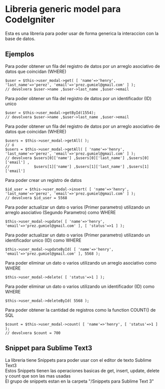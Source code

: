 # Libreria generic model para CodeIgniter
Esta es una libreria para poder usar de forma generica la interaccion con la base de datos.<br>

## Ejemplos

Para poder obtener un fila del registro de datos por un arreglo asociativo de datos que coincidan (WHERE)<br>
```
$user = $this->user_modal->get( [ 'name'=>'henry', 'last_name'=>'perez', 'email'=>'prez.gumiel@gmail.com' ] );
// devolvera $user->name ,$user->last_name ,$user->email
```

Para poder obtener un fila del registro de datos por un identificador (ID) unico<br>
```
$user = $this->user_modal->getById(1554);
// devolvera $user->name ,$user->last_name ,$user->email
```

Para poder obtener un fila del registro de datos por un arreglo asociativo de datos que coincidan (WHERE)<br>
```
$users = $this->user_modal->getAll( );
// ó
$users = $this->user_modal->getAll( [ 'name'=>'henry', 'last_name'=>'perez', 'email'=>'prez.gumiel@gmail.com' ] );
// devolvera $users[0]['name'] ,$users[0]['last_name'] ,$users[0]['email'] , 
//           $users[1]['name'] ,$users[1]['last_name'] ,$users[1]['email'] 
```

Para poder crear un registro de datos<br>
```
$id_user = $this->user_modal->insert( [ 'name'=>'henry', 'last_name'=>'perez', 'email'=>'prez.gumiel@gmail.com' ] );
// devolvera $id_user = 5568
```

Para poder actualizar un dato o varios (Primer parametro) utilizando un arreglo asociativo (Segundo Parametro) como WHERE <br>
```
$this->user_modal->update( [ 'name'=>'henry', 'email'=>'prez.gumiel@gmail.com' ], [ 'status'=>1 ] );
```

Para poder actualizar un dato o varios (Primer parametro) utilizando un identificador unico (ID) como WHERE <br>
```
$this->user_modal->updateById( [ 'name'=>'henry', 'email'=>'prez.gumiel@gmail.com' ], 5568 );
```

Para poder eliminar un dato o varios utilizando un arreglo asociativo como WHERE <br>
```
$this->user_modal->delete( [ 'status'=>1 ] );
```

Para poder eliminar un dato o varios utilizando un identificador (ID) como WHERE <br>
```
$this->user_modal->deleteById( 5568 );
```

Para poder obtener la cantidad de registros como la function COUNT() de SQL<br>
```
$count = $this->user_modal->count( [ 'name'=>'henry', [ 'status'=>1 ] );
// devolvera $count = 700
```

## Snippet para Sublime Text3
La libreria tiene Snippets para poder usar con el editor de texto Sublime Text3<br>
Estos Snippets tienen las operaciones basicas de get, insert, update, delete y count que son las mas usadas<br>
El grupo de snippets estan en la carpeta "/Snippets para Sublime Text 3"<br>